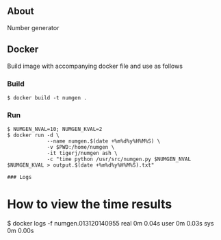 ## About
Number generator

## Docker
Build image with accompanying docker file and use as follows

### Build
```
$ docker build -t numgen .
```

### Run
```
$ NUMGEN_NVAL=10; NUMGEN_KVAL=2
$ docker run -d \
             --name numgen.$(date +%m%d%y%H%M%S) \
             -v $PWD:/home/numgen \
             -it tigerj/numgen ash \
             -c "time python /usr/src/numgen.py $NUMGEN_NVAL $NUMGEN_KVAL > output.$(date +%m%d%y%H%M%S).txt"

### Logs
```
# How to view the time results
$ docker logs -f numgen.013120140955
real    0m 0.04s
user    0m 0.03s
sys     0m 0.00s
```
